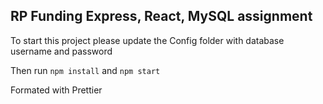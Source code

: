 ## RP Funding Express, React, MySQL assignment

To start this project please update the Config folder with database username and password

Then run `npm install` and `npm start`

Formated with Prettier